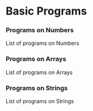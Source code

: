 # Basic Programs
### Programs on Numbers
  List of programs on Numbers
### Programs on Arrays
  List of programs on Arrays
### Programs on Strings
  List of programs on Strings
